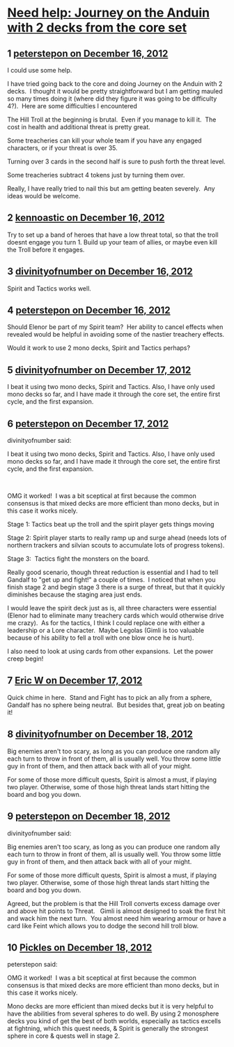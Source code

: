 # [Need help: Journey on the Anduin with 2 decks from the core set](https://community.fantasyflightgames.com/topic/75694-need-help-journey-on-the-anduin-with-2-decks-from-the-core-set/)

## 1 [peterstepon on December 16, 2012](https://community.fantasyflightgames.com/topic/75694-need-help-journey-on-the-anduin-with-2-decks-from-the-core-set/?do=findComment&comment=734760)

I could use some help.

I have tried going back to the core and doing Journey on the Anduin with 2 decks.  I thought it would be pretty straightforward but I am getting mauled so many times doing it (where did they figure it was going to be difficulty 4?).  Here are some difficulties I encountered

The Hill Troll at the beginning is brutal.  Even if you manage to kill it.  The cost in health and additional threat is pretty great.

Some treacheries can kill your whole team if you have any engaged characters, or if your threat is over 35.

Turning over 3 cards in the second half is sure to push forth the threat level.

Some treacheries subtract 4 tokens just by turning them over.

Really, I have really tried to nail this but am getting beaten severely.  Any ideas would be welcome. 

## 2 [kennoastic on December 16, 2012](https://community.fantasyflightgames.com/topic/75694-need-help-journey-on-the-anduin-with-2-decks-from-the-core-set/?do=findComment&comment=734831)

Try to set up a band of heroes that have a low threat total, so that the troll doesnt engage you turn 1. Build up your team of allies, or maybe even kill the Troll before it engages.

## 3 [divinityofnumber on December 16, 2012](https://community.fantasyflightgames.com/topic/75694-need-help-journey-on-the-anduin-with-2-decks-from-the-core-set/?do=findComment&comment=734876)

Spirit and Tactics works well.

## 4 [peterstepon on December 16, 2012](https://community.fantasyflightgames.com/topic/75694-need-help-journey-on-the-anduin-with-2-decks-from-the-core-set/?do=findComment&comment=734965)

Should Elenor be part of my Spirit team?  Her ability to cancel effects when revealed would be helpful in avoiding some of the nastier treachery effects.

Would it work to use 2 mono decks, Spirit and Tactics perhaps?

## 5 [divinityofnumber on December 17, 2012](https://community.fantasyflightgames.com/topic/75694-need-help-journey-on-the-anduin-with-2-decks-from-the-core-set/?do=findComment&comment=735005)

I beat it using two mono decks, Spirit and Tactics. Also, I have only used mono decks so far, and I have made it through the core set, the entire first cycle, and the first expansion. 

## 6 [peterstepon on December 17, 2012](https://community.fantasyflightgames.com/topic/75694-need-help-journey-on-the-anduin-with-2-decks-from-the-core-set/?do=findComment&comment=735536)

divinityofnumber said:

I beat it using two mono decks, Spirit and Tactics. Also, I have only used mono decks so far, and I have made it through the core set, the entire first cycle, and the first expansion. 



 

OMG it worked!  I was a bit sceptical at first because the common consensus is that mixed decks are more efficient than mono decks, but in this case it works nicely. 

Stage 1: Tactics beat up the troll and the spirit player gets things moving

Stage 2: Spirit player starts to really ramp up and surge ahead (needs lots of northern trackers and silvian scouts to accumulate lots of progress tokens).

Stage 3:  Tactics fight the monsters on the board.

Really good scenario, though threat reduction is essential and I had to tell Gandalf to "get up and fight!" a couple of times.  I noticed that when you finish stage 2 and begin stage 3 there is a surge of threat, but that it quickly diminishes because the staging area just ends.

I would leave the spirit deck just as is, all three characters were essential (Elenor had to eliminate many treachery cards which would otherwise drive me crazy).  As for the tactics, I think I could replace one with either a leadership or a Lore character.  Maybe Legolas (Gimli is too valuable because of his ability to fell a troll with one blow once he is hurt).

I also need to look at using cards from other expansions.  Let the power creep begin!

## 7 [Eric W on December 17, 2012](https://community.fantasyflightgames.com/topic/75694-need-help-journey-on-the-anduin-with-2-decks-from-the-core-set/?do=findComment&comment=735549)

Quick chime in here.  Stand and Fight has to pick an ally from a sphere, Gandalf has no sphere being neutral.  But besides that, great job on beating it!

## 8 [divinityofnumber on December 18, 2012](https://community.fantasyflightgames.com/topic/75694-need-help-journey-on-the-anduin-with-2-decks-from-the-core-set/?do=findComment&comment=735563)

Big enemies aren't too scary, as long as you can produce one random ally each turn to throw in front of them, all is usually well. You throw some little guy in front of them, and then attack back with all of your might. 

For some of those more difficult quests, Spirit is almost a must, if playing two player. Otherwise, some of those high threat lands start hitting the board and bog you down. 

## 9 [peterstepon on December 18, 2012](https://community.fantasyflightgames.com/topic/75694-need-help-journey-on-the-anduin-with-2-decks-from-the-core-set/?do=findComment&comment=735653)

divinityofnumber said:

Big enemies aren't too scary, as long as you can produce one random ally each turn to throw in front of them, all is usually well. You throw some little guy in front of them, and then attack back with all of your might. 

For some of those more difficult quests, Spirit is almost a must, if playing two player. Otherwise, some of those high threat lands start hitting the board and bog you down. 



Agreed, but the problem is that the Hill Troll converts excess damage over and above hit points to Threat.   Gimli is almost designed to soak the first hit and wack him the next turn.  You almost need him wearing armour or have a card like Feint which allows you to dodge the second hill troll blow. 

## 10 [Pickles on December 18, 2012](https://community.fantasyflightgames.com/topic/75694-need-help-journey-on-the-anduin-with-2-decks-from-the-core-set/?do=findComment&comment=735843)

peterstepon said:

OMG it worked!  I was a bit sceptical at first because the common consensus is that mixed decks are more efficient than mono decks, but in this case it works nicely. 

Mono decks are more efficient than mixed decks but it is very helpful to have the abilities from several spheres to do well. By using 2 monosphere decks you kind of get the best of both worlds, especially as tactics excells at fightning, which this quest needs, & Spirit is generally the strongest sphere in core & quests well in stage 2.

